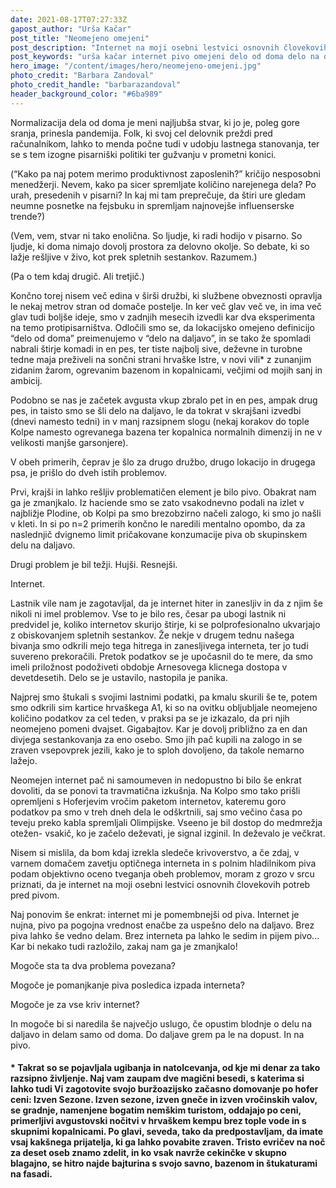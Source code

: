 ```yaml
---
date: 2021-08-17T07:27:33Z
gapost_author: "Urša Kačar"
post_title: "Neomejeno omejeni"
post_description: "Internet na moji osebni lestvici osnovnih človekovih potreb nad pivom. Internet je nujna, pivo pa pogojna vrednost enačbe za uspešno delo na daljavo."
post_keywords: "urša kačar internet pivo omejeni delo od doma delo na daljavo"
hero_image: "/content/images/hero/neomejeno-omejeni.jpg"
photo_credit: "Barbara Zandoval"
photo_credit_handle: "barbarazandoval"
header_background_color: "#6ba989"
---
```


Normalizacija dela od doma je meni najljubša stvar, ki jo je, poleg gore sranja, prinesla pandemija. Folk, ki svoj cel delovnik preždi pred računalnikom, lahko to menda počne tudi v udobju lastnega stanovanja, ter se s tem izogne pisarniški politiki ter gužvanju v prometni konici.

(“Kako pa naj potem merimo produktivnost zaposlenih?” kričijo nesposobni menedžerji. Nevem, kako pa sicer spremljate količino narejenega dela? Po urah, presedenih v pisarni? In kaj mi tam preprečuje, da štiri ure gledam neumne posnetke na fejsbuku in spremljam najnovejše influenserske trende?)

(Vem, vem, stvar ni tako enolična. So ljudje, ki radi hodijo v pisarno. So ljudje, ki doma nimajo dovolj prostora za delovno okolje. So debate, ki so lažje rešljive v živo, kot prek spletnih sestankov. Razumem.)

(Pa o tem kdaj drugič. Ali tretjič.)

Končno torej nisem več edina v širši družbi, ki službene obveznosti opravlja le nekaj metrov stran od domače postelje. In ker več glav več ve, in ima več glav tudi boljše ideje, smo v zadnjih mesecih izvedli kar dva eksperimenta na temo protipisarništva. Odločili smo se, da lokacijsko omejeno definicijo “delo od doma” preimenujemo v “delo na daljavo”, in se tako že spomladi nabrali štirje komadi in en pes, ter tiste najbolj sive, deževne in turobne tedne maja preživeli na sončni strani hrvaške Istre, v novi vili* z zunanjim zidanim žarom, ogrevanim bazenom in kopalnicami, večjimi od mojih sanj in ambicij.

Podobno se nas je začetek avgusta vkup zbralo pet in en pes, ampak drug pes, in taisto smo se šli delo na daljavo, le da tokrat v skrajšani izvedbi (dnevi namesto tedni) in v manj razsipnem slogu (nekaj korakov do tople Kolpe namesto ogrevanega bazena ter kopalnica normalnih dimenzij in ne v velikosti manjše garsonjere).

V obeh primerih, čeprav je šlo za drugo družbo, drugo lokacijo in drugega psa, je prišlo do dveh istih problemov.

Prvi, krajši in lahko rešljiv problematičen element je bilo pivo. Obakrat nam ga je zmanjkalo. Iz haciende smo se zato vsakodnevno podali na izlet v najbližje Plodine, ob Kolpi pa smo brezobzirno načeli zalogo, ki smo jo našli v kleti. In si po n=2 primerih končno le naredili mentalno opombo, da za naslednjič dvignemo limit pričakovane konzumacije piva ob skupinskem delu na daljavo.

Drugi problem je bil težji. Hujši. Resnejši.

Internet.

Lastnik vile nam je zagotavljal, da je internet hiter in zanesljiv in da z njim še nikoli ni imel problemov.
Vse to je bilo res, česar pa ubogi lastnik ni predvidel je, koliko internetov skurijo štirje, ki se polprofesionalno ukvarjajo z obiskovanjem spletnih sestankov. Že nekje v drugem tednu našega bivanja smo odkrili mejo tega hitrega in zanesljivega interneta, ter jo tudi suvereno prekoračili. Pretok podatkov se je upočasnil do te mere, da smo imeli priložnost podoživeti obdobje Arnesovega klicnega dostopa v devetdesetih. Delo se je ustavilo, nastopila je panika.

Najprej smo štukali s svojimi lastnimi podatki, pa kmalu skurili še te, potem smo odkrili sim kartice hrvaškega A1, ki so na ovitku obljubljale neomejeno količino podatkov za cel teden, v praksi pa se je izkazalo, da pri njih neomejeno pomeni dvajset. Gigabajtov. Kar je dovolj približno za en dan divjega sestankovanja za eno osebo. Smo jih pač kupili na zalogo in se zraven vsepovprek jezili, kako je to sploh dovoljeno, da takole nemarno lažejo.

Neomejen internet pač ni samoumeven in nedopustno bi bilo še enkrat dovoliti, da se ponovi ta travmatična izkušnja. Na Kolpo smo tako prišli opremljeni s Hoferjevim vročim paketom internetov, kateremu goro podatkov pa smo v treh dneh dela le odškrtnili, saj smo večino časa po teveju preko kabla spremljali Olimpijske. Vseeno je bil dostop do medmrežja otežen- vsakič, ko je začelo deževati, je signal izginil. In deževalo je večkrat.

Nisem si mislila, da bom kdaj izrekla sledeče krivoverstvo, a če zdaj, v varnem domačem zavetju optičnega interneta in s polnim hladilnikom piva podam objektivno oceno tveganja obeh problemov, moram z grozo v srcu priznati, da je internet na moji osebni lestvici osnovnih človekovih potreb pred pivom.

Naj ponovim še enkrat: internet mi je pomembnejši od piva. Internet je nujna, pivo pa pogojna vrednost enačbe za uspešno delo na daljavo. Brez piva lahko še vedno delam. Brez interneta pa lahko le sedim in pijem pivo... Kar bi nekako tudi razložilo, zakaj nam ga je zmanjkalo!

Mogoče sta ta dva problema povezana?

Mogoče je pomanjkanje piva posledica izpada interneta?

Mogoče je za vse kriv internet?

In mogoče bi si naredila še največjo uslugo, če opustim blodnje o delu na daljavo in delam samo od doma. Do daljave grem pa le na dopust. In na pivo.

#### * Takrat so se pojavljala ugibanja in natolcevanja, od kje mi denar za tako razsipno življenje. Naj vam zaupam dve magični besedi, s katerima si lahko tudi Vi zagotovite svojo buržoazijsko začasno domovanje po hofer ceni: Izven Sezone. Izven sezone, izven gneče in izven vročinskih valov, se gradnje, namenjene bogatim nemškim turistom, oddajajo po ceni, primerljivi avgustovski nočitvi v hrvaškem kempu brez tople vode in s skupnimi kopalnicami. Po glavi, seveda, tako da predpostavljam, da imate vsaj kakšnega prijatelja, ki ga lahko povabite zraven. Tristo evričev na noč za deset oseb znamo zdelit, in ko vsak navrže cekinčke v skupno blagajno, se hitro najde bajturina s svojo savno, bazenom in štukaturami na fasadi.
